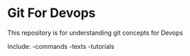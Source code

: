 # Git For Devops

This repository is for understanding git concepts for Devops

Include:
-commands
-texts
-tutorials
